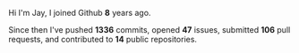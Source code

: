 Hi I'm Jay, I joined Github **8** years ago.

Since then I've pushed **1336** commits, opened **47** issues, submitted **106** pull requests, and contributed to **14** public repositories.
